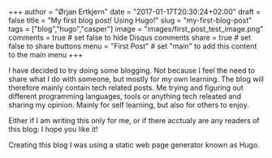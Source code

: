 +++
author = "Ørjan Ertkjern"
date = "2017-01-17T20:30:24+02:00"
draft = false
title = "My first blog post! Using Hugo!"
slug = "my-first-blog-post"
tags = ["blog","hugo","casper"]
image = "images/first_post_test_image.png"
comments = true     # set false to hide Disqus comments
share = true        # set false to share buttons
menu = "First Post"           # set "main" to add this content to the main menu
+++

I have decided to try doing some blogging. Not because I feel the need to share what I do with someone, but mostly for my own learning. The blog will therefore mainly contain 
tech related posts. Me trying and figuring out different programming languages, tools or anything tech releated and sharing my opinion. Mainly for self learning, but also for others to enjoy. 

Either if I am writing this only for me, or if there acctualy are any readers of this blog: I hope you like it! 

Creating this blog I was using a static web page generator known as Hugo. 